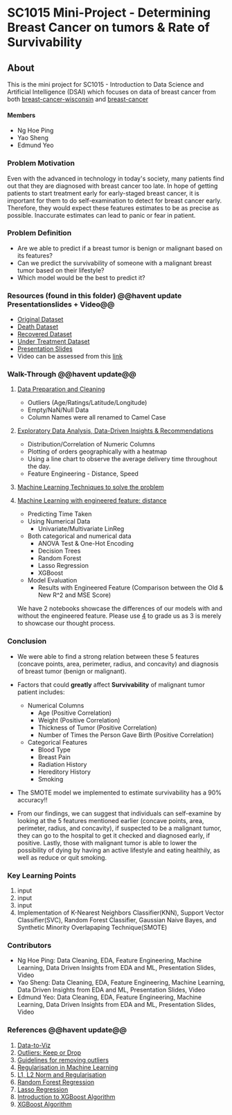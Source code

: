 # SC1015 Mini-Project - Determining Breast Cancer on tumors &amp; Rate of Survivability

## About 
This is the mini project for SC1015 - Introduction to Data Science and Artificial Intelligence (DSAI) which focuses on data of breast cancer from both [breast-cancer-wisconsin](https://www.kaggle.com/datasets/uciml/breast-cancer-wisconsin-data) and [breast-cancer](https://www.kaggle.com/datasets/homayoonkhadivi/breast-cancer-datasets)

#### Members
- Ng Hoe Ping
- Yao Sheng
- Edmund Yeo


### Problem Motivation
Even with the advanced in technology in today's society, many patients find out that they are diagnosed with breast cancer too late. In hope of getting patients to start treatment early for early-staged breast cancer, it is important for them to do self-examination to detect for breast cancer early. Therefore, they would expect these features estimates to be as precise as possible. Inaccurate estimates can lead to panic or fear in patient.

### Problem Definition
- Are we able to predict if a breast tumor is benign or malignant based on its features?
- Can we predict the survivability of someone with a malignant breast tumor based on their lifestyle?
- Which model would be the best to predict it?

### Resources (found in this folder) @@havent update Presentationslides + Video@@

- [Original Dataset](https://github.com/bobesaur/SC1015_MiniProj/blob/main/breast-cancer.csv)
- [Death Dataset](https://github.com/bobesaur/SC1015_MiniProj/blob/main/death.csv)
- [Recovered Dataset](https://github.com/bobesaur/SC1015_MiniProj/blob/main/recovered.csv)
- [Under Treatment Dataset](https://github.com/bobesaur/SC1015_MiniProj/blob/main/under%20treatment.csv)
- [Presentation Slides](https://github.com/bobesaur/SC1015_MiniProj/blob/main/SC1015-MiniProj.pdf)
- Video can be assessed from this [link](https://www.youtube.com/watch?v=ZABvxkkY4mM)

### Walk-Through @@havent update@@
1. [Data Preparation and Cleaning](https://github.com/Georgetxm/SC1015/blob/main/Data_Preparation_Cleaning.ipynb)
    - Outliers (Age/Ratings/Latitude/Longitude)
    - Empty/NaN/Null Data
    - Column Names were all renamed to Camel Case

2. [Exploratory Data Analysis, Data-Driven Insights & Recommendations](https://github.com/Georgetxm/SC1015/blob/main/Exploratory_Data_Analysis.ipynb)
    - Distribution/Correlation of Numeric Columns
    - Plotting of orders geographically with a heatmap
    - Using a line chart to observe the average delivery time throughout the day.
    - Feature Engineering - Distance, Speed
   
3. [Machine Learning Techniques to solve the problem](https://github.com/Georgetxm/SC1015/blob/main/Machine_Learning_without_distance.ipynb)
4. [Machine Learning with engineered feature: distance](https://github.com/Georgetxm/SC1015/blob/main/Machine_Learning_V2_w_distanceipynb)
    - Predicting Time Taken
    - Using Numerical Data
        - Univariate/Multivariate LinReg
    - Both categorical and numerical data
        - ANOVA Test & One-Hot Encoding
        - Decision Trees
        - Random Forest
        - Lasso Regression
        - XGBoost
    - Model Evaluation
        - Results with Engineered Feature (Comparison between the Old & New R^2 and MSE Score) 

    We have 2 notebooks showcase the differences of our models with and without the engineered feature. Please use [4](https://github.com/Georgetxm/SC1015/blob/main/Machine_Learning_V2_w_distanceipynb) to grade us as 3 is merely to showcase our thought process.

### Conclusion
- We were able to find a strong relation between these 5 features (concave points, area, perimeter, radius, and concavity) and diagnosis of breast tumor (benign or malignant).
- Factors that could **greatly** affect **Survivability** of malignant tumor patient includes:
    - Numerical Columns 
        - Age (Positive Correlation)
        - Weight (Positive Correlation)
        - Thickness of Tumor (Positive Correlation)
        - Number of Times the Person Gave Birth (Positive Correlation)
    - Categorical Features 
        - Blood Type
        - Breast Pain
        - Radiation History
        - Hereditory History
        - Smoking
    
- The SMOTE model we implemented to estimate survivability has a 90% accuracy!!
- From our findings, we can suggest that individuals can self-examine by looking at the 5 features mentioned earlier (concave points, area, perimeter, radius, and concavity), if suspected to be a malignant tumor, they can go to the hospital to get it checked and diagnosed early, if positive. Lastly, those with malignant tumor is able to lower the possibility of dying by having an active lifestyle and eating healthily, as well as reduce or quit smoking.

### Key Learning Points
1. input
2. input
3. input
4. Implementation of K-Nearest Neighbors Classifier(KNN), Support Vector Classifier(SVC), Random Forest Classifier, Gaussian Naive Bayes, and Synthetic Minority Overlapaping Technique(SMOTE)

### Contributors
- Ng Hoe Ping: Data Cleaning, EDA, Feature Engineering, Machine Learning, Data Driven Insights from EDA and ML, Presentation Slides, Video
- Yao Sheng: Data Cleaning, EDA, Feature Engineering, Machine Learning, Data Driven Insights from EDA and ML, Presentation Slides, Video
- Edmund Yeo: Data Cleaning, EDA, Feature Engineering, Machine Learning, Data Driven Insights from EDA and ML, Presentation Slides, Video

### References @@havent update@@
1. [Data-to-Viz](https://www.data-to-viz.com/)
2. [Outliers: Keep or Drop](https://towardsdatascience.com/outliers-keep-or-drop-892b599b8ab6)
3. [Guidelines for removing outliers](https://statisticsbyjim.com/basics/remove-outliers/)
4. [Regularisation in Machine Learning](https://towardsdatascience.com/regularization-in-machine-learning-76441ddcf99a)
5. [L1, L2 Norm and Regularisation](https://www.analyticssteps.com/blogs/l2-and-l1-regularization-machine-learning)
6. [Random Forest Regression](https://towardsdatascience.com/random-forest-regression-5f605132d19d)
7. [Lasso Regression](https://www.mygreatlearning.com/blog/understanding-of-lasso-regression/#:~:text=Lasso%20regression%20is%20a%20regularization,i.e.%20models%20with%20fewer%20parameters)
8. [Introduction to XGBoost Algorithm](https://www.analyticsvidhya.com/blog/2018/09/an-end-to-end-guide-to-understand-the-math-behind-xgboost/)
9. [XGBoost Algorithm](https://towardsdatascience.com/https-medium-com-vishalmorde-xgboost-algorithm-long-she-may-rein-edd9f99be63d)
